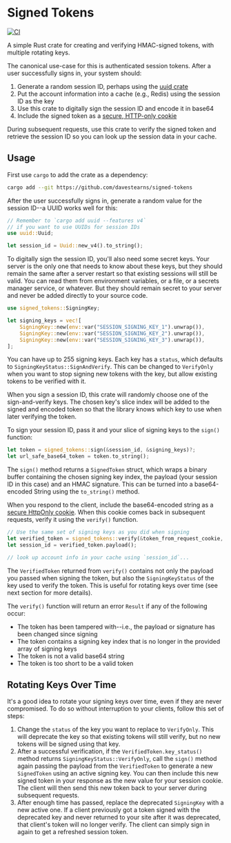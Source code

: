 # Signed Tokens

[![CI](https://github.com/davestearns/signed-tokens/actions/workflows/ci.yml/badge.svg)](https://github.com/davestearns/signed-tokens/actions/workflows/ci.yml)

A simple Rust crate for creating and verifying HMAC-signed tokens, with multiple rotating keys.

The canonical use-case for this is authenticated session tokens. After a user successfully signs in, your system should:
1. Generate a random session ID, perhaps using the [uuid crate](https://crates.io/crates/uuid)
1. Put the account information into a cache (e.g., Redis) using the session ID as the key
1. Use this crate to digitally sign the session ID and encode it in base64
1. Include the signed token as a [secure, HTTP-only cookie](https://developer.mozilla.org/en-US/docs/Web/HTTP/Cookies#block_access_to_your_cookies)

During subsequent requests, use this crate to verify the signed token and retrieve the session ID so you can look up the session data in your cache.

## Usage

First use `cargo` to add the crate as a dependency:

```bash
cargo add --git https://github.com/davestearns/signed-tokens
```

After the user successfully signs in, generate a random value for the session ID--a UUID works well for this:

```rust
// Remember to `cargo add uuid --features v4` 
// if you want to use UUIDs for session IDs
use uuid::Uuid;

let session_id = Uuid::new_v4().to_string();
```

To digitally sign the session ID, you'll also need some secret keys. Your server is the only one that needs to know about these keys, but they should remain the same after a server restart so that existing sessions will still be valid. You can read them from environment variables, or a file, or a secrets manager service, or whatever. But they should remain secret to your server and never be added directly to your source code.

```rust
use signed_tokens::SigningKey;

let signing_keys = vec![
    SigningKey::new(env::var("SESSION_SIGNING_KEY_1").unwrap()),
    SigningKey::new(env::var("SESSION_SIGNING_KEY_2").unwrap()),
    SigningKey::new(env::var("SESSION_SIGNING_KEY_3").unwrap()),
];
```

You can have up to 255 signing keys. Each key has a `status`, which defaults to `SigningKeyStatus::SignAndVerify`. This can be changed to `VerifyOnly` when you want to stop signing new tokens with the key, but allow existing tokens to be verified with it.

When you sign a session ID, this crate will randomly choose one of the sign-and-verify keys. The chosen key's slice index will be added to the signed and encoded token so that the library knows which key to use when later verifying the token.

To sign your session ID, pass it and your slice of signing keys to the `sign()` function:

```rust
let token = signed_tokens::sign(&session_id, &signing_keys)?;
let url_safe_base64_token = token.to_string();
```

The `sign()` method returns a `SignedToken` struct, which wraps a binary buffer containing the chosen signing key index, the payload (your session ID in this case) and an HMAC signature. This can be turned into a base64-encoded String using the `to_string()` method.

When you respond to the client, include the base64-encoded string as a [secure HttpOnly cookie](https://developer.mozilla.org/en-US/docs/Web/HTTP/Cookies#block_access_to_your_cookies). When this cookie comes back in subsequent requests, verify it using the `verify()` function.

```rust
// Use the same set of signing keys as you did when signing
let verified_token = signed_tokens::verify(&token_from_request_cookie, &signing_keys)?;
let session_id = verified_token.payload();

// look up account info in your cache using `session_id`...
```

The `VerifiedToken` returned from `verify()` contains not only the payload you passed when signing the token, but also the `SigningKeyStatus` of the key used to verify the token. This is useful for rotating keys over time (see next section for more details).

The `verify()` function will return an error `Result` if any of the following occur:
- The token has been tampered with--i.e., the payload or signature has been changed since signing
- The token contains a signing key index that is no longer in the provided array of signing keys
- The token is not a valid base64 string
- The token is too short to be a valid token

## Rotating Keys Over Time

It's a good idea to rotate your signing keys over time, even if they are never compromised. To do so without interruption to your clients, follow this set of steps:

1. Change the `status` of the key you want to replace to `VerifyOnly`. This will deprecate the key so that existing tokens will still verify, but no new tokens will be signed using that key.
1. After a successful verification, if the `VerifiedToken.key_status()` method returns `SigningKeyStatus::VerifyOnly`, call the `sign()` method again passing the payload from the `VerifiedToken` to generate a new `SignedToken` using an active signing key. You can then include this new signed token in your response as the new value for your session cookie. The client will then send this new token back to your server during subsequent requests.
1. After enough time has passed, replace the deprecated `SigningKey` with a new active one. If a client previously got a token signed with the deprecated key and never returned to your site after it was deprecated, that client's token will no longer verify. The client can simply sign in again to get a refreshed session token.
